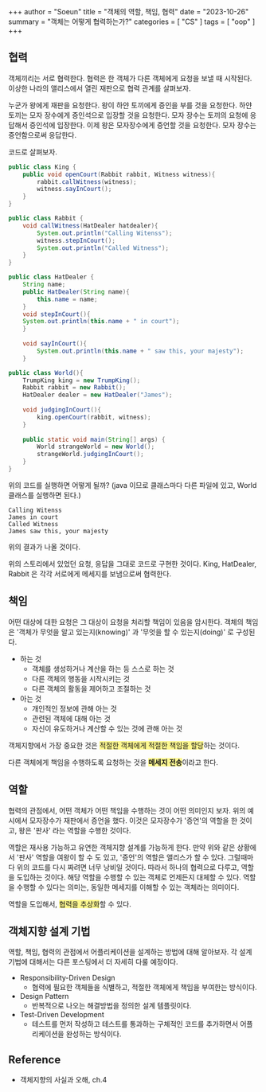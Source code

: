 +++
author = "Soeun"
title = "객체의 역할, 책임, 협력"
date = "2023-10-26"
summary = "객체는 어떻게 협력하는가?"
categories = [
    "CS"
]
tags = [
    "oop"
]
+++

## 협력
객체끼리는 서로 협력한다. 협력은 한 객체가 다른 객체에게 요청을 보낼 때 시작된다. 이상한 나라의 앨리스에서 열린 재판으로 협력 관계를 살펴보자.

누군가 왕에게 재판을 요청한다. 왕이 하얀 토끼에게 증인을 부를 것을 요청한다. 하얀 토끼는 모자 장수에게 증인석으로 입장할 것을 요청한다. 모자 장수는 토끼의 요청에 응답해서 증인석에 입장한다. 이제 왕은 모자장수에게 증언할 것을 요청한다. 모자 장수는 증언함으로써 응답한다. 

코드로 살펴보자.
```java
public class King {  
    public void openCourt(Rabbit rabbit, Witness witness){  
        rabbit.callWitness(witness);  
        witness.sayInCourt();  
    }  
}

public class Rabbit {  
    void callWitness(HatDealer hatdealer){  
        System.out.println("Calling Witenss");  
        witness.stepInCourt();  
        System.out.println("Called Witness");  
    }  
}

public class HatDealer {  
    String name;  
    public HatDealer(String name){  
        this.name = name;  
    }
    void stepInCourt(){  
    System.out.println(this.name + " in court");  
	}  
  
	void sayInCourt(){  
	    System.out.println(this.name + " saw this, your majesty");  
	}

public class World(){
	TrumpKing king = new TrumpKing();  
	Rabbit rabbit = new Rabbit();  
	HatDealer dealer = new HatDealer("James");
	
	void judgingInCourt(){  
	    king.openCourt(rabbit, witness);  
	}  
	  
	public static void main(String[] args) {  
	    World strangeWorld = new World();  
	    strangeWorld.judgingInCourt();  
	}
}

```

위의 코드를 실행하면 어떻게 될까? (java 이므로 클래스마다 다른 파일에 있고, World 클래스를 실행하면 된다.) 
```text
Calling Witenss
James in court
Called Witness
James saw this, your majesty
```
위의 결과가 나올 것이다. 

위의 스토리에서 있었던 요청, 응답을 그대로 코드로 구현한 것이다. King, HatDealer, Rabbit 은 각각 서로에게 메세지를 보냄으로써 협력한다. 

## 책임

어떤 대상에 대한 요청은 그 대상이 요청을 처리할 책임이 있음을 암시한다. 객체의 책임은 '객체가 무엇을 알고 있는지(knowing)' 과 '무엇을 할 수 있는지(doing)' 로 구성된다. 
- 하는 것
	- 객체를 생성하거나 계산을 하는 등 스스로 하는 것
	- 다른 객체의 행동을 시작시키는 것
	- 다른 객체의 활동을 제어하고 조절하는 것
- 아는 것
	- 개인적인 정보에 관해 아는 것
	- 관련된 객체에 대해 아는 것
	- 자신이 유도하거나 계산할 수 있는 것에 관해 아는 것


객체지향에서 가장 중요한 것은 <span style="background:#fff88f">적절한 객체에게 적절한 책임을 할당</span>하는 것이다. 

다른 객체에게 책임을 수행하도록 요청하는 것을 <span style="background:#fff88f">**메세지 전송**</span>이라고 한다. 

## 역할

협력의 관점에서, 어떤 객체가 어떤 책임을 수행하는 것이 어떤 의미인지 보자. 위의 예시에서 모자장수가 재판에서 증언을 했다. 이것은 모자장수가 '증언'의 역할을 한 것이고, 왕은 '판사' 라는 역할을 수행한 것이다. 

역할은 재사용 가능하고 유연한 객체지향 설계를 가능하게 한다. 만약 위와 같은 상황에서 '판사' 역할을 여왕이 할 수 도 있고, '증언'의 역할은 앨리스가 할 수 있다. 그럴때마다 위의 코드를 다시 짜려면 너무 낭비일 것이다. 따라서 하나의 협력으로 다루고, 역할을 도입하는 것이다. 해당 역할을 수행할 수 있는 객체로 언제든지 대체할 수 있다. 역할을 수행할 수 있다는 의미는, 동일한 메세지를 이해할 수 있는 객체라는 의미이다. 

역할을 도입해서, <span style="background:#fff88f">협력을 추상화</span>할 수 있다. 

## 객체지향 설계 기법
역할, 책임, 협력의 관점에서 어플리케이션을 설계하는 방법에 대해 알아보자. 각 설계 기법에 대해서는 다른 포스팅에서 더 자세히 다룰 예정이다. 

- Responsibility-Driven Design
	- 협력에 필요한 객체들을 식별하고, 적절한 객체에게 책임을 부여한는 방식이다. 
- Design Pattern
	- 반복적으로 나오는 해결방법을 정의한 설계 템플릿이다.
- Test-Driven Development
	- 테스트를 먼저 작성하고 테스트를 통과하는 구체적인 코드를 추가하면서 어플리케이션을 완성하는 방식이다. 



## Reference
- 객체지향의 사실과 오해, ch.4



